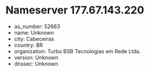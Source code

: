 # Nameserver 177.67.143.220

* as_number: 52663
* name: Unknown
* city: Cabeceiras
* country: BR
* organization: Turbo BSB Tecnologias em Rede Ltda.
* version: Unknown
* dnssec: Unknown
